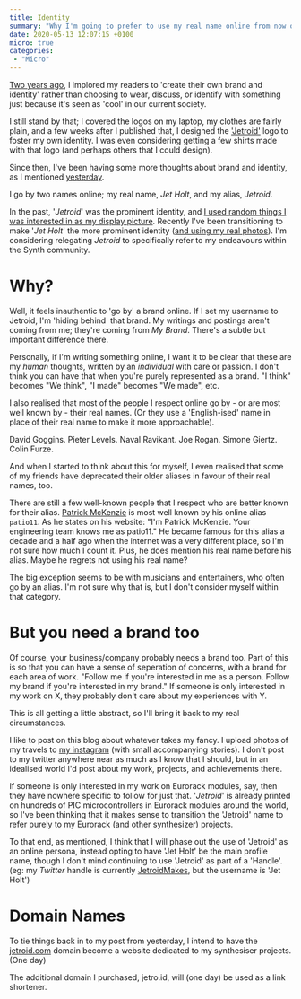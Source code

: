 ```yaml
---
title: Identity
summary: "Why I'm going to prefer to use my real name online from now on."
date: 2020-05-13 12:07:15 +0100
micro: true
categories:
 - "Micro"
---
```

[Two years ago](/logomania/#byob), I implored my readers to 'create their own brand and identity' rather than choosing to wear, discuss, or identify with something just because it's seen as 'cool' in our current society.

I still stand by that; I covered the logos on my laptop, my clothes are fairly plain, and a few weeks after I published that, I designed the ['Jetroid'](https://jetholt.com/assets/images/jetroid-logo-miami.png) logo to foster my own identity. I was even considering getting a few shirts made with that logo (and perhaps others that I could design).

Since then, I've been having some more thoughts about brand and identity, as I mentioned [yesterday](/micro/domain-names/).

I go by two names online; my real name, *Jet Holt*, and my alias, *Jetroid*.

In the past, '*Jetroid*' was the prominent identity, and [I used random things I was interested in as my display picture](https://steamcommunity.com/id/Jetroid/). Recently I've been transitioning to make '*Jet Holt*' the more prominent identity ([and using my real photos](https://github.com/Jetroid/)). I'm considering relegating *Jetroid* to specifically refer to my endeavours within the Synth community.

# Why?

Well, it feels inauthentic to 'go by' a brand online. If I set my username to Jetroid, I'm 'hiding behind' that brand. My writings and postings aren't coming from me; they're coming from *My Brand*. There's a subtle but important difference there.

Personally, if I'm writing something online, I want it to be clear that these are my *human* thoughts, written by an *individual* with care or passion. I don't think you can have that when you're purely represented as a brand. "I think" becomes "We think", "I made" becomes "We made", etc.

I also realised that most of the people I respect online go by - or are most well known by - their real names. (Or they use a 'English-ised' name in place of their real name to make it more approachable).

David Goggins. Pieter Levels. Naval Ravikant. Joe Rogan. Simone Giertz. Colin Furze.

And when I started to think about this for myself, I even realised that some of my friends have deprecated their older aliases in favour of their real names, too.

There are still a few well-known people that I respect who are better known for their alias. [Patrick McKenzie](https://www.kalzumeus.com/) is most well known by his online alias `patio11`. As he states on his website: "I'm Patrick McKenzie. Your engineering team knows me as patio11." He became famous for this alias a decade and a half ago when the internet was a very different place, so I'm not sure how much I count it. Plus, he does mention his real name before his alias. Maybe he regrets not using his real name?

The big exception seems to be with musicians and entertainers, who often go by an alias. I'm not sure why that is, but I don't consider myself within that category.

# But you need a brand too

Of course, your business/company probably needs a brand too. Part of this is so that you can have a sense of seperation of concerns, with a brand for each area of work. "Follow me if you're interested in me as a person. Follow my brand if you're interested in my brand." If someone is only interested in my work on X, they probably don't care about my experiences with Y.

This is all getting a little abstract, so I'll bring it back to my real circumstances.

I like to post on this blog about whatever takes my fancy. I upload photos of my travels  to [my instagram](https://www.instagram.com/jetroidmakes/) (with small accompanying stories). I don't post to my twitter anywhere near as much as I know that I should, but in an idealised world I'd post about my work, projects, and achievements there.

If someone is only interested in my work on Eurorack modules, say, then they have nowhere specific to follow for just that. '*Jetroid*' is already printed on hundreds of PIC microcontrollers in Eurorack modules around the world, so I've been thinking that it makes sense to transition the 'Jetroid' name to refer purely to my Eurorack (and other synthesizer) projects.

To that end, as mentioned, I think that I will phase out the use of 'Jetroid' as an online persona, instead opting to have 'Jet Holt' be the main profile name, though I don't mind continuing to use 'Jetroid' as part of a 'Handle'. (eg: my *Twitter* handle is currently [JetroidMakes](https://twitter.com/jetroidmakes), but the username is 'Jet Holt')

# Domain Names

To tie things back in to my post from yesterday, I intend to have the [jetroid.com](https://jetroid.com/) domain become a website dedicated to my synthesiser projects. (One day)

The additional domain I purchased, jetro.id, will (one day) be used as a link shortener.












